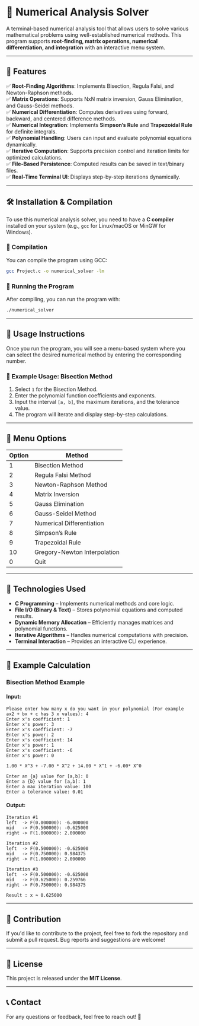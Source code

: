 # 🧮 Numerical Analysis Solver

A terminal-based numerical analysis tool that allows users to solve various mathematical problems using well-established numerical methods. This program supports **root-finding, matrix operations, numerical differentiation, and integration** with an interactive menu system.

---

## 🚀 Features

✅ **Root-Finding Algorithms**: Implements Bisection, Regula Falsi, and Newton-Raphson methods.  
✅ **Matrix Operations**: Supports NxN matrix inversion, Gauss Elimination, and Gauss-Seidel methods.  
✅ **Numerical Differentiation**: Computes derivatives using forward, backward, and centered difference methods.  
✅ **Numerical Integration**: Implements **Simpson’s Rule** and **Trapezoidal Rule** for definite integrals.  
✅ **Polynomial Handling**: Users can input and evaluate polynomial equations dynamically.  
✅ **Iterative Computation**: Supports precision control and iteration limits for optimized calculations.  
✅ **File-Based Persistence**: Computed results can be saved in text/binary files.  
✅ **Real-Time Terminal UI**: Displays step-by-step iterations dynamically.  

---

## 🛠️ Installation & Compilation

To use this numerical analysis solver, you need to have a **C compiler** installed on your system (e.g., `gcc` for Linux/macOS or MinGW for Windows).

### **🔹 Compilation**
You can compile the program using GCC:

```bash
gcc Project.c -o numerical_solver -lm
```

### **🔹 Running the Program**

After compiling, you can run the program with:

```bash
./numerical_solver
```

---

## 📜 Usage Instructions

Once you run the program, you will see a menu-based system where you can select the desired numerical method by entering the corresponding number.

### 📝 Example Usage: Bisection Method

1. Select `1` for the Bisection Method.
2. Enter the polynomial function coefficients and exponents.
3. Input the interval `[a, b]`, the maximum iterations, and the tolerance value.
4. The program will iterate and display step-by-step calculations.

---

## 📌 Menu Options

| Option | Method |
|--------|--------------------------------|
| 1 | Bisection Method |
| 2 | Regula Falsi Method |
| 3 | Newton-Raphson Method |
| 4 | Matrix Inversion |
| 5 | Gauss Elimination |
| 6 | Gauss-Seidel Method |
| 7 | Numerical Differentiation |
| 8 | Simpson’s Rule |
| 9 | Trapezoidal Rule |
| 10 | Gregory-Newton Interpolation |
| 0 | Quit |

---

## 🔧 Technologies Used

- **C Programming** – Implements numerical methods and core logic.  
- **File I/O (Binary & Text)** – Stores polynomial equations and computed results.  
- **Dynamic Memory Allocation** – Efficiently manages matrices and polynomial functions.  
- **Iterative Algorithms** – Handles numerical computations with precision.  
- **Terminal Interaction** – Provides an interactive CLI experience.  

---

## 📌 Example Calculation

### **Bisection Method Example**

#### **Input:**
```
Please enter how many x do you want in your polynomial (For example ax2 + bx + c has 3 x values): 4
Enter x's coefficient: 1
Enter x's power: 3
Enter x's coefficient: -7
Enter x's power: 2
Enter x's coefficient: 14
Enter x's power: 1
Enter x's coefficient: -6
Enter x's power: 0

1.00 * X^3 + -7.00 * X^2 + 14.00 * X^1 + -6.00* X^0

Enter an {a} value for [a,b]: 0
Enter a {b} value for [a,b]: 1
Enter a max iteration value: 100
Enter a tolerance value: 0.01

```

#### **Output:**
```
Iteration #1
left  -> F(0.000000): -6.000000
mid   -> F(0.500000): -0.625000
right -> F(1.000000): 2.000000

Iteration #2
left  -> F(0.500000): -0.625000
mid   -> F(0.750000): 0.984375
right -> F(1.000000): 2.000000

Iteration #3
left  -> F(0.500000): -0.625000
mid   -> F(0.625000): 0.259766
right -> F(0.750000): 0.984375

Result : x ≈ 0.625000
```

---

## 📌 Contribution

If you'd like to contribute to the project, feel free to fork the repository and submit a pull request. Bug reports and suggestions are welcome!

---

## 📝 License

This project is released under the **MIT License**.

---

## 📞 Contact

For any questions or feedback, feel free to reach out! 🚀
